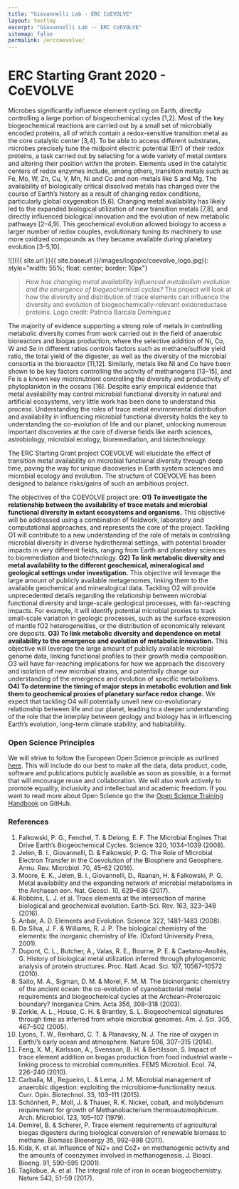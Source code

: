 ```yaml
---
title: "Giovannelli Lab - ERC CoEVOLVE"
layout: textlay
excerpt: "Giovannelli Lab -- ERC CoEVOLVE"
sitemap: false
permalink: /erccoevolve/
---
```


# ERC Starting Grant 2020 - CoEVOLVE
Microbes significantly influence element cycling on Earth, directly controlling a large portion of biogeochemical cycles [1,2]. Most of the key biogeochemical reactions are carried out by a small set of microbially encoded proteins, all of which contain a redox-sensitive transition metal as the core catalytic center [3,4]. To be able to access different substrates, microbes precisely tune the midpoint electric potential (Eh’) of their redox proteins, a task carried out by selecting for a wide variety of metal centers and altering their position within the protein. Elements used in the catalytic centers of redox enzymes include, among others, transition metals such as Fe, Mo, W, Zn, Cu, V, Mn, Ni and Co and non-metals like S and Mg. The availability of biologically critical dissolved metals has changed over the course of Earth’s history as a result of changing redox conditions, particularly global oxygenation [5,6]. Changing metal availability has likely led to the expanded biological utilization of new transition metals [7,8], and directly influenced biological innovation and the evolution of new metabolic pathways [2–4,9]. This geochemical evolution allowed biology to access a larger number of redox couples, evolutionary tuning its machinery to use more oxidized compounds as they became available during planetary evolution [3–5,10].

![]({{ site.url }}{{ site.baseurl }}/images/logopic/coevolve_logo.jpg){: style="width: 55%; float: center; border: 10px"}

> _How has changing metal availability influenced metabolism evolution and the emergence of biogeochemical cycles?_ The project will look at how the diversity and distribution of trace elements can influence the diversity and evolution of biogeochemically-relevant oxidoreductase proteins. Logo credit: Patricia Barcala Domínguez

The majority of evidence supporting a strong role of metals in controlling metabolic diversity comes from work carried out in the field of anaerobic bioreactors and biogas production, where the selective addition of Ni, Co, W and Se in different ratios controls factors such as methane/sulfide yield ratio, the total yield of the digester, as well as the diversity of the microbial consortia in the bioreactor [11,12]. Similarly, metals like Ni and Co have been shown to be key factors controlling the activity of methanogens [13–15], and Fe is a known key micronutrient controlling the diversity and productivity of phytoplankton in the oceans [16]. Despite early empirical evidence that metal availability may control microbial functional diversity in natural and artificial ecosystems, very little work has been done to understand this process. Understanding the roles of trace metal environmental distribution and availability in influencing microbial functional diversity holds the key to understanding the co-evolution of life and our planet, unlocking numerous important discoveries at the core of diverse fields like earth sciences, astrobiology, microbial ecology, bioremediation, and biotechnology.

The ERC Starting Grant project COEVOLVE will elucidate the effect of transition metal availability on microbial functional diversity through deep time, paving the way for unique discoveries in Earth system sciences and microbial ecology and evolution. The structure of
COEVOLVE has been designed to balance risks/gains of such an ambitious project.

The objectives of the COEVOLVE project are: **O1) To investigate the relationship between the availability of trace metals and microbial functional diversity in extant ecosystems and organisms.** This objective will be addressed using a combination of fieldwork, laboratory and computational approaches, and represents the core of the project. Tackling O1 will contribute to a new understanding of the role of metals in controlling microbial diversity in diverse hydrothermal settings, with potential broader impacts in very different fields, ranging from Earth and planetary sciences to bioremediation and biotechnology. **O2) To link metabolic diversity and metal availability to the different geochemical, mineralogical and geological settings under investigation.** This objective will leverage the large amount of publicly available metagenomes, linking them to the available geochemical and mineralogical data. Tackling O2 will provide unprecedented details regarding the relationship between microbial functional diversity and large-scale geological processes, with far-reaching impacts. For example, it will identify potential microbial proxies to track small-scale variation in geologic processes, such as the surface expression of mantle fO2 heterogeneities, or the distribution of economically relevant ore deposits. **O3) To link metabolic diversity and dependence on metal availability to the emergence and evolution of metabolic innovation.** This objective will leverage the large amount of publicly available microbial genome data, linking functional profiles to their growth media composition. O3 will have far-reaching implications for how we approach the discovery and isolation of new microbial strains, and potentially change our understanding of the emergence and evolution of specific metabolisms. **O4) To determine the timing of major steps in metabolic evolution and link them to geochemical proxies of planetary surface redox change.** We expect that tackling O4 will potentially unveil new co-evolutionary relationship between life and our planet, leading to a deeper understanding of the role that the interplay between geology and biology has in influencing Earth’s evolution, long-term climate stability, and habitability.

### Open Science Principles
We will strive to follow the European Open Science principle as outlined [here](https://www.openaire.eu/how-to-make-your-data-fair). This will include do our best to make all the data, data product, code, software and publications publicly available as soon as possible, in a format that will encourage reuse and collaboration. We will also work actively to promote equality, inclusivity and intellectual and academic freedom. If you want to read more about Open Science go the the [Open Science Training Handbook](https://open-science-training-handbook.gitbook.io/book/) on GitHub.

### References
1. Falkowski, P. G., Fenchel, T. & Delong, E. F. The Microbial Engines That Drive Earth’s Biogeochemical Cycles. Science 320, 1034–1039 (2008).
2. Jelen, B. I., Giovannelli, D. & Falkowski, P. G. The Role of Microbial Electron Transfer in the Coevolution of the Biosphere and Geosphere. Annu. Rev. Microbiol. 70, 45–62 (2016).
3. Moore, E. K., Jelen, B. I., Giovannelli, D., Raanan, H. & Falkowski, P. G. Metal availability and the expanding network of microbial metabolisms in the Archaean eon. Nat. Geosci. 10, 629–636 (2017).
4. Robbins, L. J. et al. Trace elements at the intersection of marine biological and geochemical evolution. Earth-Sci. Rev. 163, 323–348 (2016).
5. Anbar, A. D. Elements and Evolution. Science 322, 1481–1483 (2008).
6. Da Silva, J. F. & Williams, R. J. P. The biological chemistry of the elements: the inorganic chemistry of life. (Oxford University Press, 2001).
7. Dupont, C. L., Butcher, A., Valas, R. E., Bourne, P. E. & Caetano-Anollés, G. History of biological metal utilization inferred through phylogenomic analysis of protein structures. Proc. Natl. Acad. Sci. 107, 10567–10572 (2010).
8. Saito, M. A., Sigman, D. M. & Morel, F. M. M. The bioinorganic chemistry of the ancient ocean: the co-evolution of cyanobacterial metal requirements and biogeochemical cycles at the Archean–Proterozoic boundary? Inorganica Chim. Acta 356, 308–318 (2003).
9. Zerkle, A. L., House, C. H. & Brantley, S. L. Biogeochemical signatures through time as inferred from whole microbial genomes. Am. J. Sci. 305, 467–502 (2005).
10. Lyons, T. W., Reinhard, C. T. & Planavsky, N. J. The rise of oxygen in Earth/’s early ocean and atmosphere. Nature 506, 307–315 (2014).
11. Feng, X. M., Karlsson, A., Svensson, B. H. & Bertilsson, S. Impact of trace element addition on biogas production from food industrial waste – linking process to microbial communities. FEMS Microbiol. Ecol. 74, 226–240 (2010).
12. Carballa, M., Regueiro, L. & Lema, J. M. Microbial management of anaerobic digestion: exploiting the microbiome-functionality nexus. Curr. Opin. Biotechnol. 33, 103–111 (2015).
13. Schönheit, P., Moll, J. & Thauer, R. K. Nickel, cobalt, and molybdenum requirement for growth of Methanobacterium thermoautotrophicum. Arch. Microbiol. 123, 105–107 (1979).
14. Demirel, B. & Scherer, P. Trace element requirements of agricultural biogas digesters during biological conversion of renewable biomass to methane. Biomass Bioenergy 35, 992–998 (2011).
15. Kida, K. et al. Influence of Ni2+ and Co2+ on methanogenic activity and the amounts of coenzymes involved in methanogenesis. J. Biosci. Bioeng. 91, 590–595 (2001).
16. Tagliabue, A. et al. The integral role of iron in ocean biogeochemistry. Nature 543, 51–59 (2017).

<br />
<br />
